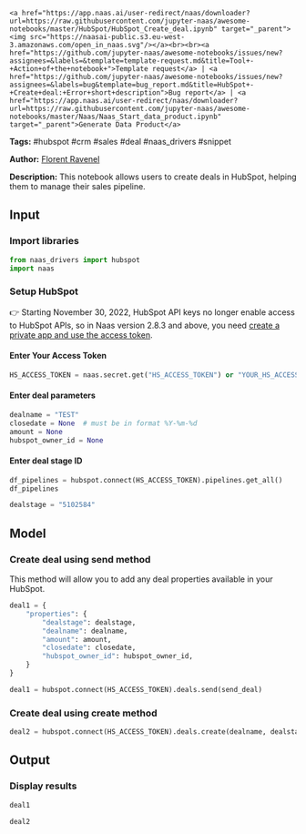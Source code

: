     <a href="https://app.naas.ai/user-redirect/naas/downloader?url=https://raw.githubusercontent.com/jupyter-naas/awesome-notebooks/master/HubSpot/HubSpot_Create_deal.ipynb" target="_parent"><img src="https://naasai-public.s3.eu-west-3.amazonaws.com/open_in_naas.svg"/></a><br><br><a href="https://github.com/jupyter-naas/awesome-notebooks/issues/new?assignees=&labels=&template=template-request.md&title=Tool+-+Action+of+the+notebook+">Template request</a> | <a href="https://github.com/jupyter-naas/awesome-notebooks/issues/new?assignees=&labels=bug&template=bug_report.md&title=HubSpot+-+Create+deal:+Error+short+description">Bug report</a> | <a href="https://app.naas.ai/user-redirect/naas/downloader?url=https://raw.githubusercontent.com/jupyter-naas/awesome-notebooks/master/Naas/Naas_Start_data_product.ipynb" target="_parent">Generate Data Product</a>

**Tags:** #hubspot #crm #sales #deal #naas_drivers #snippet

**Author:** [Florent Ravenel](https://www.linkedin.com/in/florent-ravenel/)

**Description:** This notebook allows users to create deals in HubSpot, helping them to manage their sales pipeline.

## Input

### Import libraries


```python
from naas_drivers import hubspot
import naas
```

### Setup HubSpot
👉 Starting November 30, 2022, HubSpot API keys no longer enable access to HubSpot APIs, so in Naas version 2.8.3 and above, you need [create a private app and use the access token](https://developers.hubspot.com/docs/api/private-apps).

#### Enter Your Access Token


```python
HS_ACCESS_TOKEN = naas.secret.get("HS_ACCESS_TOKEN") or "YOUR_HS_ACCESS_TOKEN"
```

#### Enter deal parameters


```python
dealname = "TEST"
closedate = None  # must be in format %Y-%m-%d
amount = None
hubspot_owner_id = None
```

#### Enter deal stage ID


```python
df_pipelines = hubspot.connect(HS_ACCESS_TOKEN).pipelines.get_all()
df_pipelines
```


```python
dealstage = "5102584"
```

## Model

### Create deal using send method
This method will allow you to add any deal properties available in your HubSpot.


```python
deal1 = {
    "properties": {
        "dealstage": dealstage,
        "dealname": dealname,
        "amount": amount,
        "closedate": closedate,
        "hubspot_owner_id": hubspot_owner_id,
    }
}

deal1 = hubspot.connect(HS_ACCESS_TOKEN).deals.send(send_deal)
```

### Create deal using create method


```python
deal2 = hubspot.connect(HS_ACCESS_TOKEN).deals.create(dealname, dealstage, closedate)
```

## Output

### Display results


```python
deal1
```


```python
deal2
```
